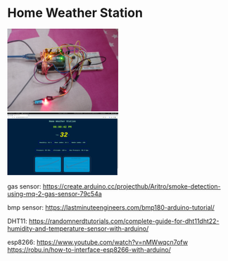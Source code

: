 # Home Weather Station  
<img src=https://github.com/SazinSamin/Home_Weather_Station/blob/main/image_1.jpg width=50%>  
<img src=https://github.com/SazinSamin/Home_Weather_Station/blob/main/wepage_1.png width=50%>

gas sensor: https://create.arduino.cc/projecthub/Aritro/smoke-detection-using-mq-2-gas-sensor-79c54a  
  
bmp sensor: https://lastminuteengineers.com/bmp180-arduino-tutorial/  
  
DHT11: https://randomnerdtutorials.com/complete-guide-for-dht11dht22-humidity-and-temperature-sensor-with-arduino/  
  
esp8266: https://www.youtube.com/watch?v=nMWwqcn7ofw  
         https://robu.in/how-to-interface-esp8266-with-arduino/
